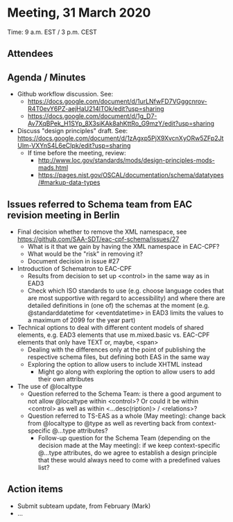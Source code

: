 # Meeting, 31 March 2020
Time: 9 a.m. EST / 3 p.m. CEST

## Attendees

## Agenda / Minutes
- Github workflow discussion.  See:
  - https://docs.google.com/document/d/1urLNfwFD7VGggcnrov-R4T0evY6PZ-aejHaU214lTOk/edit?usp=sharing
  - https://docs.google.com/document/d/1g_D7-Av7XqBPek_H1SYp_8X3siKAk8ahKttRo_G9mzY/edit?usp=sharing
- Discuss "design principles" draft.  See: https://docs.google.com/document/d/1zAgxp5PjX9XvcnXyORw5ZFp2JtUlm-VXYnS4L6eCIpk/edit?usp=sharing
  - If time before the meeting, review:
    - http://www.loc.gov/standards/mods/design-principles-mods-mads.html
    - https://pages.nist.gov/OSCAL/documentation/schema/datatypes/#markup-data-types

## Issues referred to Schema team from EAC revision meeting in Berlin
- Final decision whether to remove the XML namespace, see https://github.com/SAA-SDT/eac-cpf-schema/issues/27
  - What is it that we gain by having the XML namespace in EAC-CPF?
  - What would be the "risk" in removing it?
  - Document decision in issue #27
- Introduction of Schematron to EAC-CPF
  - Results from decision to set up &lt;control> in the same way as in EAD3
  - Check which ISO standards to use (e.g. choose language codes that are most supportive with regard to accessibility) and where there are detailed definitions in (one of) the schemas at the moment (e.g. @standarddatetime for &lt;eventdatetime> in EAD3 limits the values to a maximum of 2099 for the year part)
- Technical options to deal with different content models of shared elements, e.g. EAD3 elements that use m.mixed.basic vs. EAC-CPF elements that only have TEXT or, maybe, &lt;span>  
  - Dealing with the differences only at the point of publishing the respective schema files, but defining both EAS in the same way
  - Exploring the option to allow users to include XHTML instead
    - Might go along with exploring the option to allow users to add their own attributes
- The use of @localtype
  - Question referred to the Schema Team: is there a good argument to not allow @localtype within &lt;control>? Or could it be within &lt;control> as well as within &lt;...desc(ription)> / &lt;relations>?
  - Question referred to TS-EAS as a whole (May meeting): change back from @localtype to @type as well as reverting back from context-specific @...type attributes?
    - Follow-up question for the Schema Team (depending on the decision made at the May meeting): if we keep context-specific @...type attributes, do we agree to establish a design principle that these would always need to come with a predefined values list?

## Action items
- Submit subteam update, from February (Mark)
- ...
